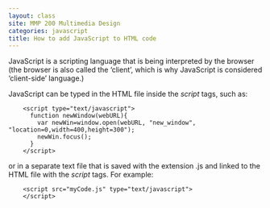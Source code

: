 ```yaml
---
layout: class
site: MMP 200 Multimedia Design
categories: javascript
title: How to add JavaScript to HTML code
---
```

JavaScript is a scripting language that is being interpreted by the browser (the browser is also called the ‘client’, which is why JavaScript is considered ‘client-side’ language.)

JavaScript can be typed in the HTML file inside the *script* tags, such as:

        <script type="text/javascript">
          function newWindow(webURL){
            var newWin=window.open(webURL, "new_window", "location=0,width=400,height=300");
            newWin.focus();
          }
        </script>

or in a separate text file that is saved with the extension .js and linked to the HTML file with the *script* tags. For example:

        <script src="myCode.js" type="text/javascript">
        </script>

